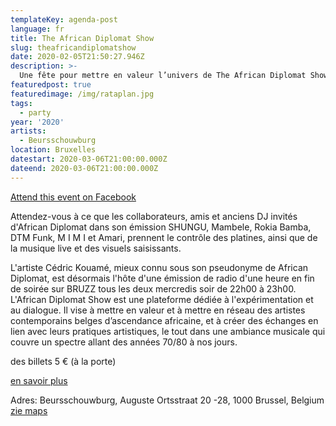 ```yaml
---
templateKey: agenda-post
language: fr
title: The African Diplomat Show
slug: theafricandiplomatshow
date: 2020-02-05T21:50:27.946Z
description: >-
  Une fête pour mettre en valeur l’univers de The African Diplomat Show de BRUZZ à travers un mélange de musique et d’art visuel à travers le VJing analogique en direct.
featuredpost: true
featuredimage: /img/rataplan.jpg
tags:
  - party
year: '2020'
artists:
  - Beursschouwburg
location: Bruxelles
datestart: 2020-03-06T21:00:00.000Z
dateend: 2020-03-06T21:00:00.000Z
---
```

[Attend this event on Facebook](https://www.facebook.com/events/196284398239401/)


Attendez-vous à ce que les collaborateurs, amis et anciens DJ invités d'African Diplomat dans son émission SHUNGU, Mambele, Rokia Bamba, DTM Funk, M I M I et Amari, prennent le contrôle des platines, ainsi que de la musique live et des visuels saisissants.

L'artiste Cédric Kouamé, mieux connu sous son pseudonyme de African Diplomat, est désormais l'hôte d'une émission de radio d'une heure en fin de soirée sur BRUZZ tous les deux mercredis soir de 22h00 à 23h00. L'African Diplomat Show est une plateforme dédiée à l'expérimentation et au dialogue. Il vise à mettre en valeur et à mettre en réseau des artistes contemporains belges d’ascendance africaine, et à créer des échanges en lien avec leurs pratiques artistiques, le tout dans une ambiance musicale qui couvre un spectre allant des années 70/80 à nos jours.

des billets
5 € (à la porte)

[en savoir plus](beursschouwburg.be/fr/events/the-african-diplomat-show/)

Adres: Beursschouwburg, Auguste Ortsstraat 20 -28, 1000 Brussel, Belgium [zie maps](https://goo.gl/maps/DhBu8cak4gTzckgZA)
